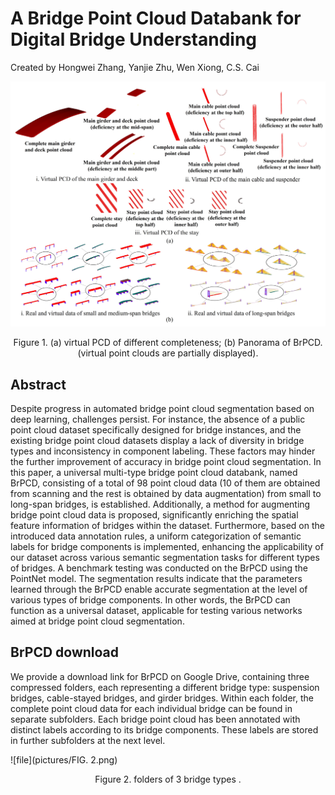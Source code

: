 # A Bridge Point Cloud Databank for Digital Bridge Understanding
Created by Hongwei Zhang, Yanjie Zhu, Wen Xiong, C.S. Cai

![pano](pictures/FIG.1.jpg)
<p align="center"> Figure 1.  (a) virtual PCD of different completeness; (b) Panorama of BrPCD. (virtual point clouds are partially displayed). </p>

## Abstract
Despite progress in automated bridge point cloud segmentation based on deep learning, challenges persist. For instance, the absence of a public point cloud dataset specifically designed for bridge instances, and the existing bridge point cloud datasets display a lack of diversity in bridge types and inconsistency in component labeling. These factors may hinder the further improvement of accuracy in bridge point cloud segmentation. In this paper, a universal multi-type bridge point cloud databank, named BrPCD, consisting of a total of 98 point cloud data (10 of them are obtained from scanning and the rest is obtained by data augmentation) from small to long-span bridges, is established. Additionally, a method for augmenting bridge point cloud data is proposed, significantly enriching the spatial feature information of bridges within the dataset. Furthermore, based on the introduced data annotation rules, a uniform categorization of semantic labels for bridge components is implemented, enhancing the applicability of our dataset across various semantic segmentation tasks for different types of bridges. A benchmark testing was conducted on the BrPCD using the PointNet model. The segmentation results indicate that the parameters learned through the BrPCD enable accurate segmentation at the level of various types of bridge components. In other words, the BrPCD can function as a universal dataset, applicable for testing various networks aimed at bridge point cloud segmentation.

## BrPCD download
We provide a download link for BrPCD on Google Drive, containing three compressed folders, each representing a different bridge type: suspension bridges, cable-stayed bridges, and girder bridges. Within each folder, the complete point cloud data for each individual bridge can be found in separate subfolders. Each bridge point cloud has been annotated with distinct labels according to its bridge components. These labels are stored in further subfolders at the next level.

![file](pictures/FIG. 2.png)
<p align="center"> Figure 2. folders of 3 bridge types . </p>
